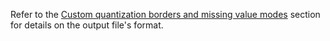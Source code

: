 
Refer to the [Custom quantization borders and missing value modes](../../../concepts/input-data_custom-borders.md) section for details on the output file's format.
